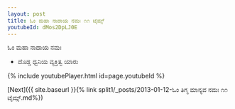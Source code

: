 ```yaml
---
layout: post
title: ಓಂ ಮಹಾ ನಾದಾಯ ನಮಃ ೧೧ ಟೈಮ್ಸ್
youtubeId: dMos2DpLJ0E
---
```

 
 
 ಓಂ ಮಹಾ ನಾದಾಯ ನಮಃ  
 
 -  ದೊಡ್ಡ ಧ್ವನಿಯ ವ್ಯಕ್ತಿತ್ವ ಯಾರು 
 
  
 
  
 
 
 
 
 
 


{% include youtubePlayer.html id=page.youtubeId %}
 
[Next]({{ site.baseurl }}{% link  split1/_posts/2013-01-12-ಓಂ ತಿಗ್ಮ ಮಾನ್ಯವ ನಮಃ ೧೧ ಟೈಮ್ಸ್.md%})
 
